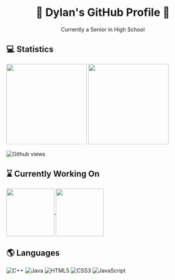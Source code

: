 <h1 align="center"> 👋 Dylan's GitHub Profile 👋 </h1>
<p align="center">Currently a Senior in High School</p>

## 💻 Statistics
<div>
    <img height="210" src="https://github-readme-stats-dylans-projects-9d894771.vercel.app/api?username=DylanBT928&theme=gotham&show_icons=true&include_all_commits=true"/>
    <img height="210" src="https://github-readme-stats.vercel.app/api/top-langs/?username=DylanBT928&layout=compact&theme=gotham&langs_count=8&size_weight=0.5&count_weight=0.5"/>
<div>

![Github views](https://komarev.com/ghpvc/?username=DylanBT928&style=flat-square&color=brightgreen)

## ⌛ Currently Working On

<a href="https://github.com/DylanBT928/RetroFPS">
    <img align="center" height="125" src="https://github-readme-stats.vercel.app/api/pin/?username=DylanBT928&repo=RetroFPS&theme=gotham" />
</a>
<a href="https://github.com/DylanBT928/sorting-visualizer">
    <img align="center" height="125" src="https://github-readme-stats.vercel.app/api/pin/?username=DylanBT928&repo=sorting-visualizer&theme=gotham" />
</a>

## 🌎 Languages
![C++](https://img.shields.io/badge/c++-%2300599C.svg?style=for-the-badge&logo=c%2B%2B&logoColor=white)
![Java](https://img.shields.io/badge/java-%23ED8B00.svg?style=for-the-badge&logo=openjdk&logoColor=white)
![HTML5](https://img.shields.io/badge/html5-%23E34F26.svg?style=for-the-badge&logo=html5&logoColor=white)
![CSS3](https://img.shields.io/badge/css3-%231572B6.svg?style=for-the-badge&logo=css3&logoColor=white)
![JavaScript](https://img.shields.io/badge/javascript-%23323330.svg?style=for-the-badge&logo=javascript&logoColor=%23F7DF1E)

<!-- badges from https://github.com/Ileriayo/markdown-badges -->
